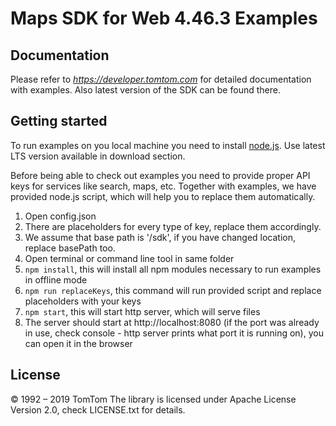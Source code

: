 Maps SDK for Web 4.46.3 Examples
==============

Documentation
--------------

Please refer to *https://developer.tomtom.com* for detailed documentation with examples.
Also latest version of the SDK can be found there.

Getting started
--------------
To run examples on you local machine you need to install [node.js](https://nodejs.org).
Use latest LTS version available in download section.

Before being able to check out examples you need to provide proper API keys for services like search, maps, etc.
Together with examples, we have provided node.js script, which will help you to replace them automatically.
1. Open config.json
2. There are placeholders for every type of key, replace them accordingly.
3. We assume that base path is '/sdk', if you have changed location, replace basePath too.
4. Open terminal or command line tool in same folder
5. `npm install`, this will install all npm modules necessary to run examples in offline mode
6. `npm run replaceKeys`, this command will run provided script and replace placeholders with your keys
7. `npm start`, this will start http server, which will serve files
8. The server should start at http://localhost:8080 (if the port was already in use, check console - http server prints
what port it is running on), you can open it in the browser



License
--------------

© 1992 – 2019 TomTom
The library is licensed under Apache License Version 2.0, check LICENSE.txt for details.

